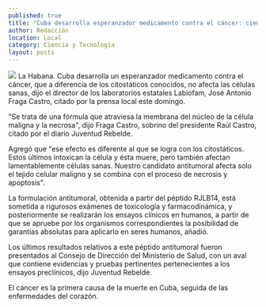 ```yaml
---
published: true
title: "Cuba desarrolla esperanzador medicamento contra el cáncer: científico"
author: Redacción
location: Local
category: Ciencia y Tecnología
layout: posts
---
```


![](http://i.imgur.com/T71kvU2m.jpg)
La Habana. Cuba desarrolla un esperanzador medicamento contra el cáncer, que a diferencia de los citostáticos conocidos, no afecta las células sanas, dijo el director de los laboratorios estatales Labiofam, José Antonio Fraga Castro, citado por la prensa local este domingo.

"Se trata de una fórmula que atraviesa la membrana del núcleo de la célula maligna y la necrosa", dijo Fraga Castro, sobrino del presidente Raúl Castro, citado por el diario Juventud Rebelde.

Agregó que "ese efecto es diferente al que se logra con los citostáticos. Estos últimos intoxican la célula y ésta muere, pero también afectan lamentablemente células sanas. Nuestro candidato antitumoral afecta solo el tejido celular maligno y se combina con el proceso de necrosis y apoptosis".

La formulación antitumoral, obtenida a partir del péptido RJLB14, está sometida a rigurosos exámenes de toxicología y farmacodinámica, y posteriormente se realizarán los ensayos clínicos en humanos, a partir de que se apruebe por los organismos correspondientes la posibilidad de garantías absolutas para aplicarlo en seres humanos, añadió.

Los últimos resultados relativos a este péptido antitumoral fueron presentados al Consejo de Dirección del Ministerio de Salud, con un aval que contiene evidencias y pruebas pertinentes pertenecientes a los ensayos preclínicos, dijo Juventud Rebelde.

El cáncer es la primera causa de la muerte en Cuba, seguida de las enfermedades del corazón.
